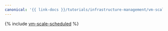 ```yaml
---
canonical: '{{ link-docs }}/tutorials/infrastructure-management/vm-scale-scheduled'
---
```


{% include [vm-scale-scheduled](../../_tutorials/infrastructure/vm-scale-scheduled.md) %}